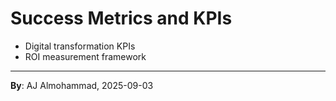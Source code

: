 # Success Metrics and KPIs
- Digital transformation KPIs
- ROI measurement framework
---
**By**: AJ Almohammad, 2025-09-03
